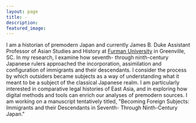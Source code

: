```yaml
---
layout: page
title: -
description:
featured_image:
---
```

I am a historian of premodern Japan and currently James B. Duke Assistant Professor of Asian Studies and History at [Furman University](https://www.furman.edu/academics/asian-studies/) in Greenville, SC. In my research, I examine how seventh- through ninth-century Japanese rulers approached the incorporation, assimilation and configuration of immigrants and their descendants. I consider the process by which outsiders became subjects as a way of understanding what it meant to be a subject of the classical Japanese realm. I am particularly interested in comparative legal histories of East Asia, and in exploring how digital methods and tools can enrich our analyses of premodern sources. I am working on a manuscript tentatively titled, "Becoming Foreign Subjects: Immigrants and their Descendants in Seventh- Through Ninth-Century Japan."
